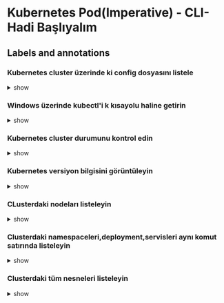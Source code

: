 # Kubernetes Pod(Imperative) - CLI- Hadi Başlıyalım

## Labels and annotations

### Kubernetes cluster üzerinde ki config dosyasını listele

<details><summary>show</summary>
<p>

```bash
kubectl run nginx1 --image=nginx --restart=Never --labels=app=v1
```

</p>
</details>

### Windows üzerinde kubectl'i k kısayolu haline getirin

<details><summary>show</summary>
<p>

```bash
kubectl get po --show-labels
```

</p>
</details>

### Kubernetes cluster durumunu kontrol edin

<details><summary>show</summary>
<p>

```bash
kubectl get po --show-labels
```

</p>
</details>

### Kubernetes versiyon bilgisini görüntüleyin

<details><summary>show</summary>
<p>

```bash
kubectl get po --show-labels
```

</p>
</details>

### CLusterdaki nodeları listeleyin

<details><summary>show</summary>
<p>

```bash
kubectl get po --show-labels
```

</p>
</details>

### Clusterdaki namespaceleri,deployment,servisleri aynı komut satırında listeleyin

<details><summary>show</summary>
<p>

```bash
kubectl get po --show-labels
```

</p>
</details>

### Clusterdaki tüm nesneleri listeleyin

<details><summary>show</summary>
<p>

```bash
apiVersion: v1
kind: Pod
metadata:
  name: nodeaffinitypod1
spec:
  containers:
  - name: nodeaffinity1
    image: nginx:1.16-alpine
  affinity:
    nodeAffinity:
      requiredDuringSchedulingIgnoredDuringExecution:
        nodeSelectorTerms:
        - matchExpressions:
        # City == A
          - key: City
            operator: In #In, NotIn, Exists, DoesNotExist
            values:
            - A
```

</p>
</details>


